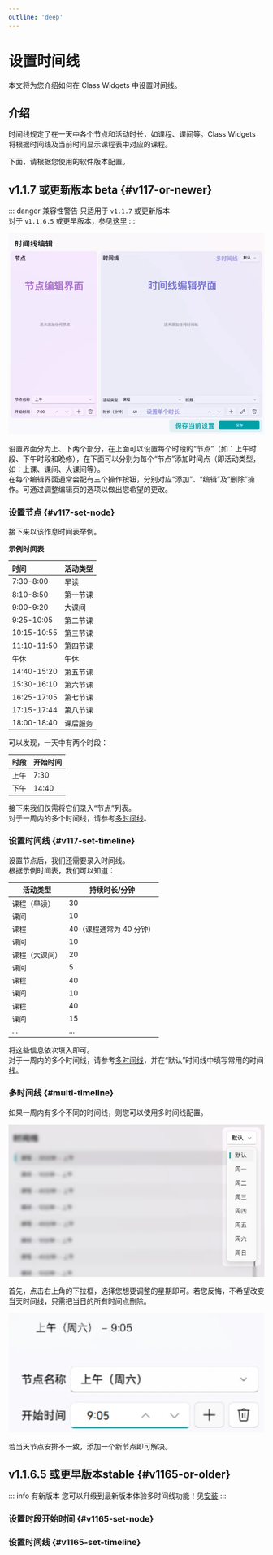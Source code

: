 ```yaml
---
outline: 'deep'
---
```

# 设置时间线
本文将为您介绍如何在 Class Widgets 中设置时间线。
## 介绍
时间线规定了在一天中各个节点和活动时长，如课程、课间等。Class Widgets 将根据时间线及当前时间显示课程表中对应的课程。

下面，请根据您使用的软件版本配置。
## v1.1.7 或更新版本 <Badge type="warning">beta</Badge> {#v117-or-newer}
::: danger 兼容性警告
只适用于 `v1.1.7` 或更新版本  
对于 `v1.1.6.5` 或更早版本，参见[这里](#v1165-or-older)
:::

![时间线编辑页面](ui.png)
  
设置界面分为上、下两个部分，在上面可以设置每个时段的“节点”（如：上午时段、下午时段和晚修），在下面可以分别为每个“节点”添加时间点（即活动类型，如：上课、课间、大课间等）。  
在每个编辑界面通常会配有三个操作按钮，分别对应“添加”、“编辑”及“删除”操作。可通过调整编辑页的选项以做出您希望的更改。
### 设置节点 {#v117-set-node}
接下来以该作息时间表举例。  

**示例时间表**

时间|活动类型
:-|:-
7:30-8:00|早读
8:10-8:50|第一节课
9:00-9:20|大课间
9:25-10:05|第二节课
10:15-10:55|第三节课
11:10-11:50|第四节课
午休|午休
14:40-15:20|第五节课
15:30-16:10|第六节课
16:25-17:05|第七节课
17:15-17:44|第八节课
18:00-18:40|课后服务


可以发现，一天中有两个时段：

时段|开始时间
:-|:-
上午|7:30
下午|14:40

接下来我们仅需将它们录入“节点”列表。  
对于一周内的多个时间线，请参考[多时间线](#multi-timeline)。

### 设置时间线 {#v117-set-timeline}
设置节点后，我们还需要录入时间线。  
根据示例时间表，我们可以知道：

活动类型|持续时长/分钟
-|-
课程（早读）|30
课间|10
课程|40（课程通常为 40 分钟）
课间|10
课程（大课间）|20
课间|5
课程|40
课间|10
课程|40
课间|15
...|...

将这些信息依次填入即可。  
对于一周内的多个时间线，请参考[多时间线](#multi-timeline)，并在“默认”时间线中填写常用的时间线。
### 多时间线 {#multi-timeline}
如果一周内有多个不同的时间线，则您可以使用多时间线配置。

![](multi-tl.png)

首先，点击右上角的下拉框，选择您想要调整的星期即可。若您反悔，不希望改变当天时间线，只需把当日的所有时间点删除。

![](multi-tl-node.png) 

若当天节点安排不一致，添加一个新节点即可解决。
## v1.1.6.5 或更早版本<Badge type="info">stable</Badge> {#v1165-or-older}
::: info 有新版本
您可以升级到最新版本体验多时间线功能！见[安装](/guide/install)
:::
### 设置时段开始时间 {#v1165-set-node}
### 设置时间线 {#v1165-set-timeline}